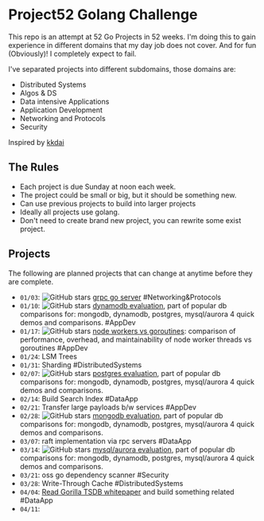 # Project52 Golang Challenge

This repo is an attempt at 52 Go Projects in 52 weeks. I'm doing this to gain experience in different domains that my day job does not cover. And for fun (Obviously)! I completely expect to fail. 

I've separated projects into different subdomains, those domains are:

* Distributed Systems
* Algos & DS
* Data intensive Applications
* Application Development
* Networking and Protocols
* Security

Inspired by [kkdai](https://github.com/kkdai/project52)

## The Rules

* Each project is due Sunday at noon each week.
* The project could be small or big, but it should be something new.
* Can use previous projects to build into larger projects
* Ideally all projects use golang.
* Don't need to create brand new project, you can rewrite some exist project.

## Projects

The following are planned projects that can change at anytime before they are complete.

* `01/03`: ![GitHub stars](https://img.shields.io/github/stars/danielbh/hello-grpc-go?style=social) [grpc go server](https://github.com/danielbh/hello-grpc-go) #Networking&Protocols
* `01/10`:  ![GitHub stars](https://img.shields.io/github/stars/danielbh/popular-db-comparisons?style=social) [dynamodb evaluation](https://github.com/danielbh/popular-db-comparisons), part of popular db comparisons for: mongodb, dynamodb, postgres, mysql/aurora 4 quick demos and comparisons. #AppDev
* `01/17`: ![GitHub stars](https://img.shields.io/github/stars/danielbh/node-workers-vs-goroutines?style=social) [node workers vs goroutines](https://github.com/danielbh/node-workers-vs-goroutines): comparison of performance, overhead, and maintainability of node worker threads vs goroutines #AppDev
* `01/24`: LSM Trees
* `01/31`: Sharding #DistributedSystems
* `02/07`: ![GitHub stars](https://img.shields.io/github/stars/danielbh/popular-db-comparisons?style=social) [postgres evaluation](https://github.com/danielbh/popular-db-comparisons), part of popular db comparisons for: mongodb, dynamodb, postgres, mysql/aurora 4 quick demos and comparisons.
* `02/14`:  Build Search Index #DataApp
* `02/21`: Transfer large payloads b/w services #AppDev
* `02/28`: ![GitHub stars](https://img.shields.io/github/stars/danielbh/popular-db-comparisons?style=social) [mongodb evaluation](https://github.com/danielbh/popular-db-comparisons), part of popular db comparisons for: mongodb, dynamodb, postgres, mysql/aurora 4 quick demos and comparisons.
* `03/07`: raft implementation via rpc servers #DataApp
* `03/14`:  ![GitHub stars](https://img.shields.io/github/stars/danielbh/popular-db-comparisons?style=social) [mysql/aurora evaluation](https://github.com/danielbh/popular-db-comparisons), part of popular db comparisons for: mongodb, dynamodb, postgres, mysql/aurora 4 quick demos and comparisons.
* `03/21`: oss go dependency scanner #Security
* `03/28`: Write-Through Cache #DistributedSystems
* `04/04`: [Read Gorilla TSDB whitepaper](https://www.vldb.org/pvldb/vol8/p1816-teller.pdf) and build something related #DataApp 
* `04/11`: 
